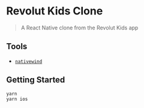 # Revolut Kids Clone

> A React Native clone from the Revolut Kids app

## Tools

- [`nativewind`](https://github.com/marklawlor/nativewind)

## Getting Started

```console
yarn
yarn ios
```
